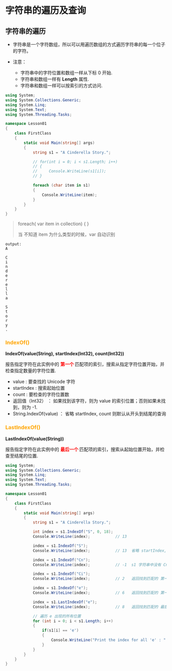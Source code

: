 # 字符串的遍历及查询

## 字符串的遍历

- 字符串是一个字符数组，所以可以用遍历数组的方式遍历字符串的每一个位子的字符。
  
- 注意：
  - 字符串中的字符位置和数组一样从下标 0 开始.
  - 字符串和数组一样有 **Length** 属性.
  - 字符串和数组一样可以按索引的方式访问.

```C#
using System;
using System.Collections.Generic;
using System.Linq;
using System.Text;
using System.Threading.Tasks;

namespace Lesson01
{
    class FirstClass
    {
        static void Main(string[] args)
        {
            string s1 = "A Cinderella Story.";

            // for(int i = 0; i < s1.Length; i++)
            // {
            //     Console.WriteLine(s1[i]);
            // }

            foreach (char item in s1)
            {
                Console.WriteLine(item);
            }
        }
    }
}
```

> foreach( var item in collection) { }
> 
> 当 不知道 item 为什么类型的时候，var 自动识别

```
output:
A

C
i
n
d
e
r
e
l
l
a

S
t
o
r
y
.
```
### **<font color="orange"> IndexOf()  </font>**

**IndexOf(value(String), startIndex(Int32), count(Int32))**

报告指定字符在此实例中的 **<font color="red"> 第一个 </font>** 匹配项的索引，搜索从指定字符位置开始，并检查指定数量的字符位置.

- value : 要查找的 Unicode 字符
- startIndex : 搜索起始位置
- count : 要检查的字符位置数
- 返回值（Int32） ： 如果找到该字符，则为 value 的索引位置；否则如果未找到，则为 -1.
- String.IndexOf(value) ： 省略 startIndex, count 则默认从开头到结尾的查询

### **<font color="orange"> LastIndexOf() </font>**

**LastIndexOf(value(String))**

报告指定字符在此实例中的 **<font color="red"> 最后一个 </font>** 匹配项的索引，搜索从起始位置开始，并检查至结尾的位置.

```C#
using System;
using System.Collections.Generic;
using System.Linq;
using System.Text;
using System.Threading.Tasks;

namespace Lesson01
{
    class FirstClass
    {
        static void Main(string[] args)
        {
            string s1 = "A Cinderella Story.";

            int index = s1.IndexOf("S", 0, 18); 
            Console.WriteLine(index);           // 13

            index = s1.IndexOf("S");
            Console.WriteLine(index);           // 13  省略 startIndex, count ---> 从开头查询到结尾

            index = s1.IndexOf("Cn");           
            Console.WriteLine(index);           // -1  s1 字符串中没有 Cn

            index = s1.IndexOf("Ci");           
            Console.WriteLine(index);           // 2   返回找到匹配的 第一个 字符 C 的位置 2

            index = s1.IndexOf("e");
            Console.WriteLine(index);           // 6   返回找到匹配的 第一个 字符 e 的位置 6

            index = s1.LastIndexOf("e");
            Console.WriteLine(index);           // 8   返回找到匹配的 最后一个 字符 e 的位置 8

            // 遍历 e 出现的所有位置
            for (int i = 0; i < s1.Length; i++) 
            {
                if(s1[i] == 'e')
                {
                    Console.WriteLine("Print the index for all 'e' : " + i);        // 6 8
                }
            }
        }
    }
}
```